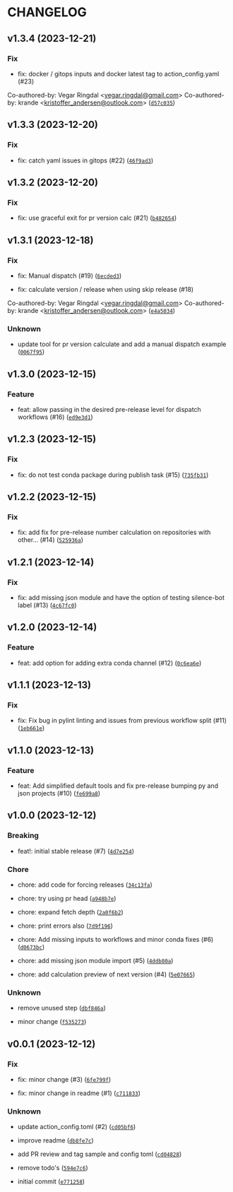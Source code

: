 # CHANGELOG



## v1.3.4 (2023-12-21)

### Fix

* fix: docker / gitops inputs and docker latest tag to action_config.yaml (#23)

Co-authored-by: Vegar Ringdal &lt;vegar.ringdal@gmail.com&gt;
Co-authored-by: krande &lt;kristoffer_andersen@outlook.com&gt; ([`d57c035`](https://github.com/AibelDevs/action-toolbox/commit/d57c0356dcce5933f1aa719c58141dc8a8be3a97))


## v1.3.3 (2023-12-20)

### Fix

* fix: catch yaml issues in gitops (#22) ([`46f9ad3`](https://github.com/AibelDevs/action-toolbox/commit/46f9ad33c87ab9b9ea07bb7e8ea5ef95f783effd))


## v1.3.2 (2023-12-20)

### Fix

* fix: use graceful exit for pr version calc (#21) ([`b482654`](https://github.com/AibelDevs/action-toolbox/commit/b4826542290b58c52ae1f37f4a5d1af7e6dc1c65))


## v1.3.1 (2023-12-18)

### Fix

* fix: Manual dispatch (#19) ([`6ecded3`](https://github.com/AibelDevs/action-toolbox/commit/6ecded3dfe29e3b7d5585468af762e45c4babcd0))

* fix: calculate version / release when using skip release (#18)

Co-authored-by: Vegar Ringdal &lt;vegar.ringdal@gmail.com&gt;
Co-authored-by: krande &lt;kristoffer_andersen@outlook.com&gt; ([`e4a5034`](https://github.com/AibelDevs/action-toolbox/commit/e4a5034ad32dad6aa5209e1b330f30c130f22a27))

### Unknown

* update tool for pr version calculate and add a manual dispatch example ([`0067f95`](https://github.com/AibelDevs/action-toolbox/commit/0067f95a7334fef6d911a42893a76cca4572d1d8))


## v1.3.0 (2023-12-15)

### Feature

* feat: allow passing in the desired pre-release level for dispatch workflows (#16) ([`ed9e3d1`](https://github.com/AibelDevs/action-toolbox/commit/ed9e3d178aff091b41e35682ee94ede1a47fe855))


## v1.2.3 (2023-12-15)

### Fix

* fix: do not test conda package during publish task (#15) ([`735fb31`](https://github.com/AibelDevs/action-toolbox/commit/735fb31a16231d22babd653e35fc8eb946c4341b))


## v1.2.2 (2023-12-15)

### Fix

* fix: add fix for pre-release number calculation on repositories with other… (#14) ([`525936a`](https://github.com/AibelDevs/action-toolbox/commit/525936a6a9bfdead89ffca9c33992720048a604e))


## v1.2.1 (2023-12-14)

### Fix

* fix: add missing json module and have the option of testing silence-bot label (#13) ([`4c67fc0`](https://github.com/AibelDevs/action-toolbox/commit/4c67fc0c6031fe6acf054a02267e5922ac9f8d92))


## v1.2.0 (2023-12-14)

### Feature

* feat: add option for adding extra conda channel (#12) ([`0c6ea6e`](https://github.com/AibelDevs/action-toolbox/commit/0c6ea6e60b7c39e46d8f49606662c40948b95de8))


## v1.1.1 (2023-12-13)

### Fix

* fix: Fix bug in pylint linting and issues from previous workflow split (#11) ([`1eb661e`](https://github.com/AibelDevs/action-toolbox/commit/1eb661e4338a3aed2fde093240687d5602850d44))


## v1.1.0 (2023-12-13)

### Feature

* feat: Add simplified default tools and fix pre-release bumping py and json projects (#10) ([`fe699a8`](https://github.com/AibelDevs/action-toolbox/commit/fe699a8171999e940ef8c58c02f072a9ab6f7e2b))


## v1.0.0 (2023-12-12)

### Breaking

* feat!: initial stable release (#7) ([`4d7e254`](https://github.com/AibelDevs/action-toolbox/commit/4d7e254fc3486d86909a04bb11676eb5ea4b5b09))

### Chore

* chore: add code for forcing releases ([`34c13fa`](https://github.com/AibelDevs/action-toolbox/commit/34c13faa937f11877d55cbb144324f3d1a695e42))

* chore: try using pr head ([`a948b7e`](https://github.com/AibelDevs/action-toolbox/commit/a948b7e8bca954018a1208b859b7c99e11ce26fa))

* chore: expand fetch depth ([`2a0f6b2`](https://github.com/AibelDevs/action-toolbox/commit/2a0f6b2c027a4672ac8732f3bef693289bdfc4a1))

* chore: print errors also ([`7d9f196`](https://github.com/AibelDevs/action-toolbox/commit/7d9f19684adc6bf8c42d28f239c3b379321e4cda))

* chore: Add missing inputs to workflows and minor conda fixes (#6) ([`d0673bc`](https://github.com/AibelDevs/action-toolbox/commit/d0673bcdcda6d38340567a2997900413e918b779))

* chore: add missing json module import (#5) ([`4ddb80a`](https://github.com/AibelDevs/action-toolbox/commit/4ddb80a4be56ec9e40aaf0a229381414afbee70e))

* chore: add calculation preview of next version (#4) ([`5e07665`](https://github.com/AibelDevs/action-toolbox/commit/5e0766547402f256d6d8a10530b70601b71a4592))

### Unknown

* remove unused step ([`dbf846a`](https://github.com/AibelDevs/action-toolbox/commit/dbf846a6b06a9f0fda712732f4f4da1960516d2c))

* minor change ([`f535273`](https://github.com/AibelDevs/action-toolbox/commit/f53527323973417d5c9f9d0ba934109b46d4434f))


## v0.0.1 (2023-12-12)

### Fix

* fix: minor change (#3) ([`6fe799f`](https://github.com/AibelDevs/action-toolbox/commit/6fe799f7fce1e1da9b01c10e47342eb403f04528))

* fix: minor change in readme (#1) ([`c711833`](https://github.com/AibelDevs/action-toolbox/commit/c71183317af72404b63cf83bc36acb7da27c33eb))

### Unknown

* update action_config.toml (#2) ([`cd05bf6`](https://github.com/AibelDevs/action-toolbox/commit/cd05bf6a853618509b0093ff564ae88491a33e74))

* improve readme ([`db8fe7c`](https://github.com/AibelDevs/action-toolbox/commit/db8fe7c7f6766d2ecf613100df9e11d60d88a344))

* add PR review and tag sample and config toml ([`cd04828`](https://github.com/AibelDevs/action-toolbox/commit/cd04828a0a638bdd55b7991c31322133faa139fd))

* remove todo&#39;s ([`594e7c6`](https://github.com/AibelDevs/action-toolbox/commit/594e7c62eed7aa1d6e229ec896a2d1ad201c1b45))

* initial commit ([`e771258`](https://github.com/AibelDevs/action-toolbox/commit/e771258fc5fb271b1bb2360b573260a6143e2711))
